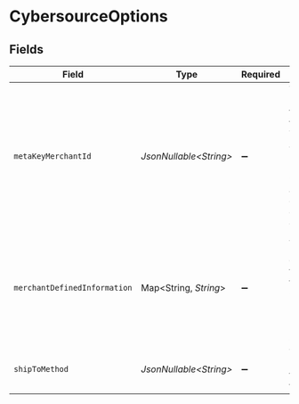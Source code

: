 # CybersourceOptions


## Fields

| Field                                                                                                                                                        | Type                                                                                                                                                         | Required                                                                                                                                                     | Description                                                                                                                                                  | Example                                                                                                                                                      |
| ------------------------------------------------------------------------------------------------------------------------------------------------------------ | ------------------------------------------------------------------------------------------------------------------------------------------------------------ | ------------------------------------------------------------------------------------------------------------------------------------------------------------ | ------------------------------------------------------------------------------------------------------------------------------------------------------------ | ------------------------------------------------------------------------------------------------------------------------------------------------------------ |
| `metaKeyMerchantId`                                                                                                                                          | *JsonNullable\<String>*                                                                                                                                      | :heavy_minus_sign:                                                                                                                                           | The merchant ID to use for this transaction. This requires a meta key to be set up for use with Cybersource, and this overrides the connector configuration. | merchant-1234                                                                                                                                                |
| `merchantDefinedInformation`                                                                                                                                 | Map\<String, *String*>                                                                                                                                       | :heavy_minus_sign:                                                                                                                                           | A list of merchant defined data to be passed to the Cybersource. Each key needs to be a numeric string.                                                      | {<br/>"1": "data"<br/>}                                                                                                                                      |
| `shipToMethod`                                                                                                                                               | *JsonNullable\<String>*                                                                                                                                      | :heavy_minus_sign:                                                                                                                                           | The shipping method for this transaction.                                                                                                                    | sameday                                                                                                                                                      |